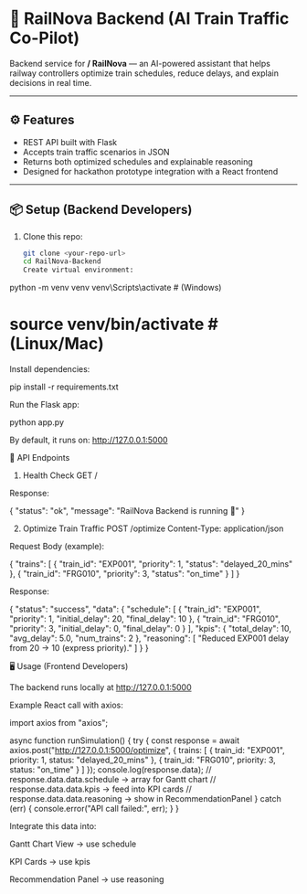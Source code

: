 # 🚆 RailNova Backend (AI Train Traffic Co-Pilot)

Backend service for **/ RailNova** — an AI-powered assistant that helps railway controllers optimize train schedules, reduce delays, and explain decisions in real time.

---

## ⚙️ Features
- REST API built with Flask
- Accepts train traffic scenarios in JSON
- Returns both optimized schedules and explainable reasoning
- Designed for hackathon prototype integration with a React frontend

---

## 📦 Setup (Backend Developers)
1. Clone this repo:
   ```bash
   git clone <your-repo-url>
   cd RailNova-Backend
   Create virtual environment:

python -m venv venv
venv\Scripts\activate   # (Windows)
# source venv/bin/activate   # (Linux/Mac)


Install dependencies:

pip install -r requirements.txt


Run the Flask app:

python app.py


By default, it runs on:
http://127.0.0.1:5000

🔌 API Endpoints
1. Health Check
GET /


Response:

{ "status": "ok", "message": "RailNova Backend is running 🚆" }

2. Optimize Train Traffic
POST /optimize
Content-Type: application/json


Request Body (example):

{
  "trains": [
    { "train_id": "EXP001", "priority": 1, "status": "delayed_20_mins" },
    { "train_id": "FRG010", "priority": 3, "status": "on_time" }
  ]
}


Response:

{
  "status": "success",
  "data": {
    "schedule": [
      {
        "train_id": "EXP001",
        "priority": 1,
        "initial_delay": 20,
        "final_delay": 10
      },
      {
        "train_id": "FRG010",
        "priority": 3,
        "initial_delay": 0,
        "final_delay": 0
      }
    ],
    "kpis": {
      "total_delay": 10,
      "avg_delay": 5.0,
      "num_trains": 2
    },
    "reasoning": [
      "Reduced EXP001 delay from 20 → 10 (express priority)."
    ]
  }
}

🖥️ Usage (Frontend Developers)

The backend runs locally at http://127.0.0.1:5000

Example React call with axios:

import axios from "axios";

async function runSimulation() {
  try {
    const response = await axios.post("http://127.0.0.1:5000/optimize", {
      trains: [
        { train_id: "EXP001", priority: 1, status: "delayed_20_mins" },
        { train_id: "FRG010", priority: 3, status: "on_time" }
      ]
    });
    console.log(response.data);
    // response.data.data.schedule -> array for Gantt chart
    // response.data.data.kpis -> feed into KPI cards
    // response.data.data.reasoning -> show in RecommendationPanel
  } catch (err) {
    console.error("API call failed:", err);
  }
}


Integrate this data into:

Gantt Chart View → use schedule

KPI Cards → use kpis

Recommendation Panel → use reasoning
